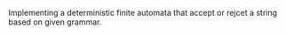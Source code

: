 Implementing a deterministic finite automata that accept or rejcet a string based on given grammar.
